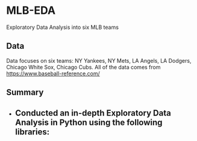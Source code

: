 # MLB-EDA
Exploratory Data Analysis into six MLB teams

## Data
Data focuses on six teams: NY Yankees, NY Mets, LA Angels, LA Dodgers, Chicago White Sox, Chicago Cubs. All of the data comes from https://www.baseball-reference.com/ 

## Summary
- Conducted an in-depth Exploratory Data Analysis in Python using the following libraries:
  - 
